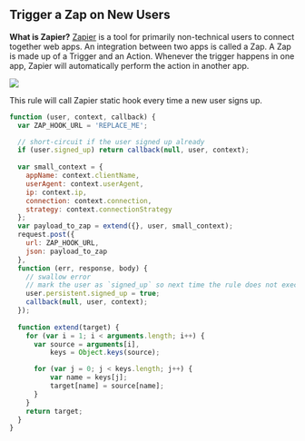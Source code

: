 ## Trigger a Zap on New Users

**What is Zapier?** [Zapier](http://zapier.com) is a tool for primarily non-technical users to connect together web apps. An integration between two apps is called a Zap. A Zap is made up of a Trigger and an Action. Whenever the trigger happens in one app, Zapier will automatically perform the action in another app.

![](https://cloudup.com/cgwZds8MjA7+)

This rule will call Zapier static hook every time a new user signs up.

```js
function (user, context, callback) {
  var ZAP_HOOK_URL = 'REPLACE_ME';

  // short-circuit if the user signed up already
  if (user.signed_up) return callback(null, user, context);
  
  var small_context = {
    appName: context.clientName,
    userAgent: context.userAgent,
    ip: context.ip,
    connection: context.connection,
    strategy: context.connectionStrategy
  };
  var payload_to_zap = extend({}, user, small_context);
  request.post({
    url: ZAP_HOOK_URL,
    json: payload_to_zap
  }, 
  function (err, response, body) {
    // swallow error
    // mark the user as `signed_up` so next time the rule does not execute
    user.persistent.signed_up = true;
    callback(null, user, context);
  });
  
  function extend(target) {
    for (var i = 1; i < arguments.length; i++) {
      var source = arguments[i],
          keys = Object.keys(source);

      for (var j = 0; j < keys.length; j++) {
          var name = keys[j];
          target[name] = source[name];
      }
    }
    return target;
  }
}
```
